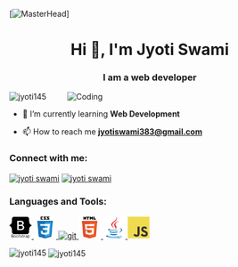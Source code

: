 [![MasterHead](https://cdn.dribbble.com/users/2514208/screenshots/9457622/media/30a1e1fa2d62e32d6b3e592518bfa6e5.gif)]
<h1 align="center">Hi 👋, I'm Jyoti Swami</h1>
<h3 align="center">I am a web developer</h3>
<img align="right" alt="Coding" width="400" src="https://static.vecteezy.com/system/resources/previews/000/227/854/original/female-developer-vector.jpg">

<p align="left"> <img src="https://komarev.com/ghpvc/?username=jyoti145&label=Profile%20views&color=0e75b6&style=flat" alt="jyoti145" /> </p>

- 🌱 I’m currently learning **Web Development**

- 📫 How to reach me **jyotiswami383@gmail.com**

<h3 align="left">Connect with me:</h3>
<p align="left">
<a href="https://linkedin.com/in/jyoti swami" target="blank"><img align="center" src="https://raw.githubusercontent.com/rahuldkjain/github-profile-readme-generator/master/src/images/icons/Social/linked-in-alt.svg" alt="jyoti swami" height="30" width="40" /></a>
<a href="https://www.leetcode.com/jyoti swami" target="blank"><img align="center" src="https://raw.githubusercontent.com/rahuldkjain/github-profile-readme-generator/master/src/images/icons/Social/leet-code.svg" alt="jyoti swami" height="30" width="40" /></a>
</p>

<h3 align="left">Languages and Tools:</h3>
<p align="left"> <a href="https://getbootstrap.com" target="_blank" rel="noreferrer"> <img src="https://raw.githubusercontent.com/devicons/devicon/master/icons/bootstrap/bootstrap-plain-wordmark.svg" alt="bootstrap" width="40" height="40"/> </a> <a href="https://www.w3schools.com/css/" target="_blank" rel="noreferrer"> <img src="https://raw.githubusercontent.com/devicons/devicon/master/icons/css3/css3-original-wordmark.svg" alt="css3" width="40" height="40"/> </a> <a href="https://git-scm.com/" target="_blank" rel="noreferrer"> <img src="https://www.vectorlogo.zone/logos/git-scm/git-scm-icon.svg" alt="git" width="40" height="40"/> </a> <a href="https://www.w3.org/html/" target="_blank" rel="noreferrer"> <img src="https://raw.githubusercontent.com/devicons/devicon/master/icons/html5/html5-original-wordmark.svg" alt="html5" width="40" height="40"/> </a> <a href="https://www.java.com" target="_blank" rel="noreferrer"> <img src="https://raw.githubusercontent.com/devicons/devicon/master/icons/java/java-original.svg" alt="java" width="40" height="40"/> </a> <a href="https://developer.mozilla.org/en-US/docs/Web/JavaScript" target="_blank" rel="noreferrer"> <img src="https://raw.githubusercontent.com/devicons/devicon/master/icons/javascript/javascript-original.svg" alt="javascript" width="40" height="40"/> </a> </p>

<p><img align="left" src="https://github-readme-stats.vercel.app/api/top-langs?username=jyoti145&show_icons=true&locale=en&layout=compact" alt="jyoti145" /></p>

<p>&nbsp;<img align="center" src="https://github-readme-stats.vercel.app/api?username=jyoti145&show_icons=true&locale=en" alt="jyoti145" /></p>
